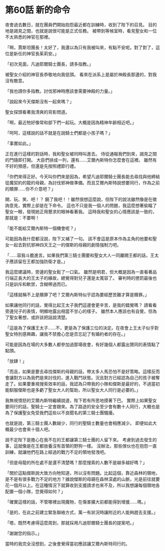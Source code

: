 # 第60話 新的命令

夜會過去數日，就在團員們開始抱怨最近都在訓練時，收到了陛下的召見。
目的地是謁見之間，也就是說很可能是正式任務。
被帶到等候室時，看見聖女和一位不太熟悉的神官在那裡。

「啊，賈斯坦團長！太好了，我還以為只有我被叫來，有點不安呢。對了對了，這位是新任的神官長茱莉安。」

「初次見面，凡迪耶爾騎士團長，請多指教。」

被聖女介紹的神官長恭敬地向我低頭。
看來在派系上是屬於神殿長那邊的，對我沒有敵意。

「我也請你多指教。討伐邪神時應該會需要神殿的力量。」

「說起來今天傑斯沒有一起來嗎？」

聖女探頭看著我清爽的背影問道。

「啊，最近牠好像常和部下們一起玩。大概是因為精神年齡相近吧。」

「呵呵，這樣說的話不就是在說騎士們都是小孩子嗎？」

「事實如此。」

正在進行這樣的對話時，我和聖女被同時叫進去。
侍從通報我們到來，謁見之間的門隨即打開。
大臣們排成一列，還有……艾爾內斯特你怎麼會在這裡。
雖然有不好的預感，但還是先按照禮節行禮。

「你們來得正好。今天叫你們來是因為，希望凡迪耶爾騎士團長能去尋找與他締結從魔契約的龍的母親，為討伐邪神做準備。而且艾爾內斯特說想要同行，作為之前的贖罪……你不介意吧？」

開、玩、笑、吧！？
饒了我吧！！雖然很想這麼說，但陛下的說法雖然像是在徵詢意見，實際上卻是在下命令。
這也不只是我一個人的問題，我這麼想著偷瞄了聖女一眼，發現她正用懇求的眼神看著我。
這時我和聖女的心情應該是一致的，那就是：不要啊！

「能不能給艾爾內斯特一個機會呢？」

可能因為我什麼都沒說，陛下又補了一句。
該不會這是原本作為主角的他要和聖女一起去對抗邪神四天王之一的傑斯的母親的劇情強制力吧。

「……容我斗膽進言。如果我們第三騎士團要和聖女大人一同離開王都的話，王太子應該留在王都加強防衛才是。」

我這麼建議時，旁邊的聖女鬆了一口氣。
雖然是明君，但大概是因為一直看著品行端正長大的王太子的緣故，總覺得對兒子還是太寬容了。
審判時的懲罰最後也只是訓斥和軟禁，含糊帶過而已。

「這樣就稱不上是贖罪了吧？艾爾內斯特似乎認為要經歷苦難才算是贖罪。」

如果讓他同行的話，覺得比起王太子我們這邊會更辛苦，是我的錯覺嗎？
請看看旁邊兒子的表情，明顯地露出相當不甘心的樣子。
雖然本人應該也有自覺，但為了聖女著想，或許該把話說清楚。

「這是為了保護王太子……不，更是為了保護三位的決定。在夜會上王太子似乎對聖女特別感興趣，讓我不禁擔心您是否忘記了有婚約者的存在。」

可能是因為在場的大多數人都參加過那場夜會，有好幾個人都露出贊同的表情點了點頭。

「放肆！」

「而且，如果是要去尋找傑斯的母親的話，帶太多人馬恐怕不是好策略。這樣反而會讓對方以為我們是來討伐的，進入戰鬥狀態。況且對方已經認為自己的孩子被奪走了。如果要重視搜索效率的話，我認為只帶我的小隊和傑斯是最好的，不過當初能馴服傑斯也是多虧了聖女大人的幫助，所以聖女大人同行是必要的。」

我無視憤怒的艾爾內斯特繼續說道，陛下若有所思地摸著下巴。
實際上如果聖女要同行的話，聖騎士一定會跟來。為了路途的安全至少會有數十人同行，大概也是為了保護聖女免受我們這些以不良聞名的第三騎士團騷擾。

也就是說，第三騎士團人數越少，同行的聖騎士數量也會相應減少。
即便如此大概最少也會來十個人吧。

說不定陛下是擔心在我不在的王都讓第三騎士團的人留下來。
考慮到過去發生的事，這就像是在王都放養沒有首領的野狗一樣。
沒辦法，那些傢伙也在抱怨一直訓練，就讓他們在路上經過的戰力不足的領地發洩吧。

「但是母龍的所在處不是還不清楚嗎？那麼搜索的人數不是越多越好嗎？」

「關於這點傑斯說大致方向牠知道，所以沒有問題。比起這個，靠近森林的領地，是不是有很多戰力不足的地方？據說傑斯的母親在森林深處的山脈，光是前往就要花一個月以上。在這種情況下就算收到支援請求也來不及，所以我想讓每個領地各配置一個小隊，您覺得如何？」

「確實這樣的話，不管哪裡出現魔物，在傷害擴大前都能得到增援……嗎。」

「是的，在此之前建立緊急聯絡方式，萬一有狀況時讓附近的人能夠趕去支援。」

「嗯，既然考慮得這麼周到，那就採用凡迪耶爾騎士團長的提案吧。」

「謝謝您的指示。」

當時的我完全沒想到，之後會覺得當初應該讓艾爾內斯特同行的。